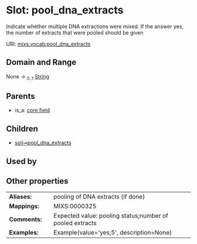 
# Slot: pool_dna_extracts


Indicate whether multiple DNA extractions were mixed. If the answer yes, the number of extracts that were pooled should be given

URI: [mixs.vocab:pool_dna_extracts](https://w3id.org/mixs/vocab/pool_dna_extracts)


## Domain and Range

None &#8594;  <sub>0..1</sub> [String](types/String.md)

## Parents

 *  is_a: [core field](core_field.md)

## Children

 *  [soil➞pool_dna_extracts](soil_pool_dna_extracts.md)

## Used by


## Other properties

|  |  |  |
| --- | --- | --- |
| **Aliases:** | | pooling of DNA extracts (if done) |
| **Mappings:** | | MIXS:0000325 |
| **Comments:** | | Expected value: pooling status;number of pooled extracts |
| **Examples:** | | Example(value='yes;5', description=None) |

